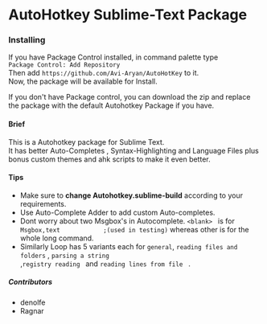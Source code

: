 AutoHotkey Sublime-Text Package
===============================

### Installing ###
If you have Package Control installed, in command palette type  
` Package Control: Add Repository `  
Then add ` https://github.com/Avi-Aryan/AutoHotKey ` to it.  
Now, the package will be available for Install.  
  
If you don't have Package control, you can download the zip and replace the package with the default Autohotkey Package if you have.  

#### Brief ####
This is a Autohotkey package for Sublime Text.  
It has better Auto-Completes , Syntax-Highlighting and Language Files plus bonus custom themes and ahk scripts to make it even better.

#### Tips ####
* Make sure to **change Autohotkey.sublime-build** according to your requirements.  
* Use Auto-Complete Adder to add custom Auto-completes.  
* Dont worry about two Msgbox's in Autocomplete. `<blank> ` is for  
`Msgbox,text 			;(used in testing)` whereas other is for the whole long command.
* Similarly Loop has 5 variants each for `general`, `reading files and folders` , `parsing a string `  
,`registry reading ` and `reading lines from file ` . 
  
##### Contributors #####
* denolfe
* Ragnar